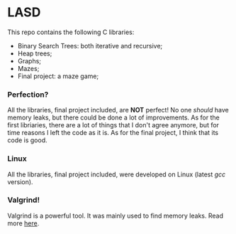 # LASD

This repo contains the following C libraries:
- Binary Search Trees: both iterative and recursive;
- Heap trees;
- Graphs;
- Mazes;
- Final project: a maze game;

### Perfection?
All the libraries, final project included, are **NOT** perfect! No one *should* have memory leaks, but there could be done a lot of improvements.
As for the first libriaries, there are a lot of things that I don't agree anymore, but for time reasons I left the code as it is. As for the final project, I think that its code is good.

### Linux
All the libraries, final project included, were developed on Linux (latest *gcc* version).

### Valgrind!
Valgrind is a powerful tool. It was mainly used to find memory leaks. Read more [here](http://valgrind.org/).